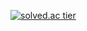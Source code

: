 

[![solved.ac tier](http://mazassumnida.wtf/api/v2/generate_badge?boj=newbie12034)](https://solved.ac/newbie12034)
